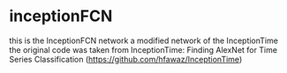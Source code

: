 # inceptionFCN
this is the InceptionFCN network a modified network of the InceptionTime
the original code was taken from InceptionTime: Finding AlexNet for Time Series Classification (https://github.com/hfawaz/InceptionTime)


